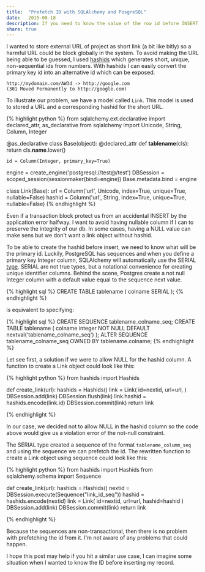 ```yaml
---
title:  "Prefetch ID with SQLAlchemy and PosgreSQL"
date:   2015-08-18
description: If you need to know the value of the row id before INSERT, this post shows you how.    
share: true
---
```


I wanted to store external URL of project as short link (a bit like bitly) so a harmful URL could be block globally in the system. To avoid making the URL being able to be guessed, I used [hashids](http://hashids.org/python/) which generates short, unique, non-sequential ids from numbers. With hashids I can easily convert the primary key id into an alternative id which can be exposed.

    http://mydomain.com/AW3d -> http://google.com 
    (301 Moved Permanently to http://google.com)  

To illustrate our problem, we have a model called `Link`. This model is used to stored a URL and a corresponding hashid for the short URL.  

{% highlight python %}
from sqlalchemy.ext.declarative import declared_attr, as_declarative
from sqlalchemy import Unicode, String, Column, Integer

@as_declarative
class Base(object):
    @declared_attr
    def __tablename__(cls):
        return cls.__name__.lower()

    id = Column(Integer, primary_key=True)

engine = create_engine('postgresql://test@/test')
DBSession = scoped_session(sessionmaker(bind=engine))
Base.metadata.bind = engine

class Link(Base):
    url = Column('url', Unicode, index=True, unique=True, nullable=False)
    hashid = Column('url', String, index=True, unique=True, nullable=False)
{% endhighlight %}

Even if a transaction block protect us from an accidental INSERT by the application error halfway. I want to avoid having nullable column if I can to preserve the integrity of our db. In some cases, having a NULL value can make sens but we don't want a link object without hashid.

To be able to create the hashid before insert, we need to know what will be the primary id. Luckily, PostgreSQL has sequences and when you define a primary key Integer column, SQLAlchemy will automatically use the SERIAL [type](http://www.postgresql.org/docs/9.4/static/datatype-numeric.html#DATATYPE-SERIAL). SERIAL are not true types, but a notational convenience for creating unique identifier columns. Behind the scene, Postgres create a not null Integer column with a default value equal to the sequence next value. 

{% highlight sql %}
CREATE TABLE tablename (
    colname SERIAL
);
{% endhighlight %}

is equivalent to specifying:

{% highlight sql %}
CREATE SEQUENCE tablename_colname_seq;
CREATE TABLE tablename (
    colname integer NOT NULL DEFAULT nextval('tablename_colname_seq')
);
ALTER SEQUENCE tablename_colname_seq OWNED BY tablename.colname;
{% endhighlight %}

Let see first, a solution if we were to allow NULL for the hashid column. A function to create a Link object could look like this:

{% highlight python %}
from hashids import Hashids

def create_link(url):
    hashids = Hashids()
    link = Link(
        id=nextid,
        url=url,
        )
    DBSession.add(link)
    DBSession.flush(link)
    link.hashid = hashids.encode(link.id)
    DBSession.commit(link)
    return link
    
{% endhighlight %}

In our case, we decided not to allow NULL in the hashid column so the code above would give us a violation error of the not-null constraint. 

The SERIAL type created a sequence of the format `tablename_columm_seq` and using the sequence we can prefetch the id. The rewritten function to create a Link object using sequence could look like this:

{% highlight python %}
from hashids import Hashids
from sqlalchemy.schema import Sequence


def create_link(url):
    hashids = Hashids()
    nextid = DBSession.execute(Sequence("link_id_seq"))
    hashid = hashids.encode(nextid)
    link = Link(
        id=nextid,
        url=url,
        hashid=hashid
    )
    DBSession.add(link)
    DBSession.commit(link)
    return link
    
{% endhighlight %}

Because the sequences are non-transactional, then there is no problem with prefetching the id from it. I'm not aware of any problems that could happen. 

I hope this post may help if you hit a similar use case, I can imagine some situation when I wanted to know the ID before inserting my record.
